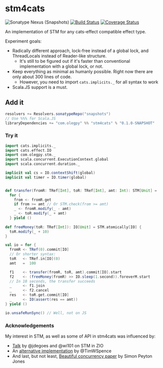 # stm4cats
![Sonatype Nexus (Snapshots)](https://img.shields.io/nexus/s/https/oss.sonatype.org/com.olegpy/stm4cats_2.12.svg)
[![Build Status](https://travis-ci.org/oleg-py/stm4cats.svg?branch=master)](https://travis-ci.org/oleg-py/stm4cats)
[![Coverage Status](https://coveralls.io/repos/github/oleg-py/stm4cats/badge.svg?branch=master)](https://coveralls.io/github/oleg-py/stm4cats?branch=master)

An implementation of STM for any cats-effect compatible effect type.

Experiment goals:
* Radically different approach, lock-free instead of a global lock, and ThreadLocals instead of Reader-like structure.
  * It's still to be figured out if it's faster than conventional implementation with a global lock, or not.
* Keep everything as minimal as humanly possible. Right now there are only about 300 lines of code.
  * However, you need to import `cats.implicits._` for all syntax to work
* Scala.JS support is a must.

## Add it
```scala
resolvers += Resolvers.sonatypeRepo("snapshots")
// Use %%% for Scala.JS
libraryDependencies += "com.olegpy" %% "stm4cats" % "0.1.0-SNAPSHOT"
```

### Try it
```scala
import cats.implicits._
import cats.effect.IO
import com.olegpy.stm._
import scala.concurrent.ExecutionContext.global
import scala.concurrent.duration._

implicit val cs = IO.contextShift(global)
implicit val timer = IO.timer(global)


def transfer(fromR: TRef[Int], toR: TRef[Int], amt: Int): STM[Unit] =
  for {
    from <- fromR.get
    if from >= amt // Or STM.check(from >= amt)
    _ <- fromR.modify(_ - amt)
    _ <- toR.modify(_ + amt)
  } yield ()
  
def freeMoney(toR: TRef[Int]): IO[Unit] = STM.atomically[IO] {
  toR.modify(_ + 10)
}

val io = for {
  fromR <- TRef(0).commit[IO]
  // Or shorter syntax:
  toR   <- TRef.in[IO](0)
  amt   =  100

  f1    <- transfer(fromR, toR, amt).commit[IO].start
  f2    <- (freeMoney(fromR) >> IO.sleep(1.second)).foreverM.start
  // In 10 seconds, the transfer succeeds
  _     <- f1.join
  _     <- f2.cancel
  res   <- toR.get.commit[IO]
  _     <- IO(assert(res == amt))
} yield ()

io.unsafeRunSync() // Well, not on JS
```
### Acknowledgements 
My interest in STM, as well as some of API in stm4cats was influenced by:
- [Talk](https://www.youtube.com/watch?v=d6WWmia0BPM) by @jdegoes and @wi101 on STM in ZIO
- An [alternative implementation](https://github.com/TimWSpence/cats-stm) by @TimWSpence
- And last, but not least,
[Beautiful concurrency paper](https://www.microsoft.com/en-us/research/wp-content/uploads/2016/02/beautiful.pdf)
by Simon Peyton Jones